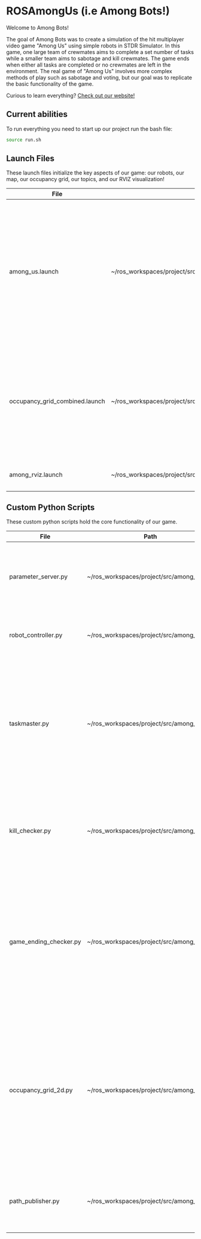 # ROSAmongUs (i.e Among Bots!)
Welcome to Among Bots!

The goal of Among Bots was to create a simulation of the hit multiplayer video game "Among Us" using simple robots in STDR Simulator. In this game, one large team of crewmates aims to complete a set number of tasks while a smaller team aims to sabotage and kill crewmates. The game ends when either all tasks are completed or no crewmates are left in the environment. The real game of "Among Us" involves more complex methods of play such as sabotage and voting, but our goal was to replicate the basic functionality of the game.

Curious to learn everything? [Check out our website!](https://www.notion.so/amongbots/Among-Bots-209a296c2b944559a398b47a704d8020)
## Current abilities
To run everything you need to start up our project run the bash file:
```bash
source run.sh
```

## Launch Files
These launch files initialize the key aspects of our game: our robots, our map, our occupancy grid, our topics, and our RVIZ visualization!

| File            | Path                                                                        | What it does                                                                                                                                       |
|-----------------|-----------------------------------------------------------------------------|----------------------------------------------------------------------------------------------------------------------------------------------------|
| among_us.launch | ~/ros_workspaces/project/src/stdr_simulator/stdr_launchers/launch| Added to the stdr_launchers repository, this custom launch file initializes all of the parameters for each of our robots and our game logic. In addition, this launch files calls STDR to open The Skeld png map and initialize the first robot. From there, we spawn the rest of the robots through our spawn_robots.bash script                                                                                                                        |
| occupancy_grid_combined.launch   | ~/ros_workspaces/project/src/among_us/src | This launch file creates topics and frames for the robot lasers to publish LaserScan data to. Parameters for the occupancy grid are defaulted here along with one visualization topic to which all of the robots will publish to and the path planner will subscribe to.                                                                    |
| among_rviz.launch    | ~/ros_workspaces/project/src/stdr_simulator/stdr_launchers/launch | Launches RVIZ with our desired initial configuration for visuals.                                                                                   |

## Custom Python Scripts
These custom python scripts hold the core functionality of our game. 

| File            | Path                                                                        | What it does                                                                                                                                       |
|-----------------|-----------------------------------------------------------------------------|----------------------------------------------------------------------------------------------------------------------------------------------------|
| parameter_server.py | ~/ros_workspaces/project/src/among_us/src           | Creates a subscriber object to receive Odometry message from the robots to update robot position parameters.                               |
| robot_controller.py | ~/ros_workspaces/project/src/among_us/src            | Controls a robot from their current position to go to a target position as dictated by the taskmaster. |
| taskmaster.py | ~/ros_workspaces/project/src/among_us/src             |  Consistently assigns crewmates to their tasks and assigns impostors a crewmate to kill. This is where the A* algorithm is run, and individual waypoints are sent to each of the crewmates, which simplifies controller implementation|
| kill_checker.py | ~/ros_workspaces/project/src/among_us/src           | Continuously checks if an impostor is in close enough range to kill a crewmate. If so, the impostor kills the crewmate and the proper parameters are updated. |
| game_ending_checker.py | ~/ros_workspaces/project/src/among_us/src           | Continuously checks if crewmates completed all tasks or if impostors have killed all the crewmates. If crewmates complete all tasks before the impostors have a chance to kill all crewmates, then the crewmates win the game. Otherwise, the impostors win. |
| occupancy_grid_2d.py | ~/ros_workspaces/project/src/among_us/src           | Initialized by running mapping_node.py and controlling one robot using STDR Tele-op Keyboard and moving the robot through the map. As the game progresses, all robots will contribute to the occupancy grid as they move through the map. Path planning is performed on the continuously updating occupancy grid. |
| path_publisher.py | ~/ros_workspaces/project/src/among_us/src            | Continuously checks for the robot path parameter and publishes it to RVIZ for visualization purposes. |
                





